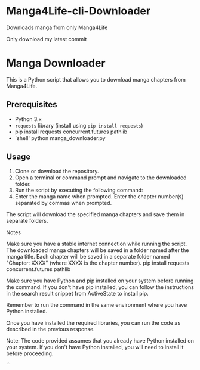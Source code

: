 # Manga4Life-cli-Downloader
Downloads manga from only Manga4Life

Only download my latest commit

# Manga Downloader

This is a Python script that allows you to download manga chapters from Manga4Life.

## Prerequisites

- Python 3.x
- `requests` library (install using `pip install requests`)
- pip install requests concurrent.futures pathlib
- `shell'
   python manga_downloader.py

## Usage

1. Clone or download the repository.
2. Open a terminal or command prompt and navigate to the downloaded folder.
3. Run the script by executing the following command:
4. Enter the manga name when prompted.
Enter the chapter number(s) separated by commas when prompted.

The script will download the specified manga chapters and save them in separate folders.

Notes

Make sure you have a stable internet connection while running the script.
The downloaded manga chapters will be saved in a folder named after the manga title.
Each chapter will be saved in a separate folder named "Chapter: XXXX" (where XXXX is the chapter number).
pip install requests concurrent.futures pathlib

Make sure you have Python and pip installed on your system before running the command. If you don't have pip installed, you can follow the instructions in the search result snippet from ActiveState 
 to install pip.

Remember to run the command in the same environment where you have Python installed.

Once you have installed the required libraries, you can run the code as described in the previous response.

Note: The code provided assumes that you already have Python installed on your system. If you don't have Python installed, you will need to install it before proceeding.

   ``
